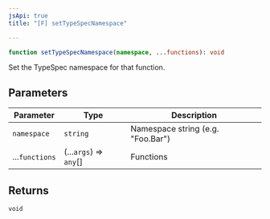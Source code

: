 ```yaml
---
jsApi: true
title: "[F] setTypeSpecNamespace"

---
```

```ts
function setTypeSpecNamespace(namespace, ...functions): void
```

Set the TypeSpec namespace for that function.

## Parameters

| Parameter | Type | Description |
| ------ | ------ | ------ |
| `namespace` | `string` | Namespace string (e.g. "Foo.Bar") |
| ...`functions` | (...`args`) => `any`[] | Functions |

## Returns

`void`
